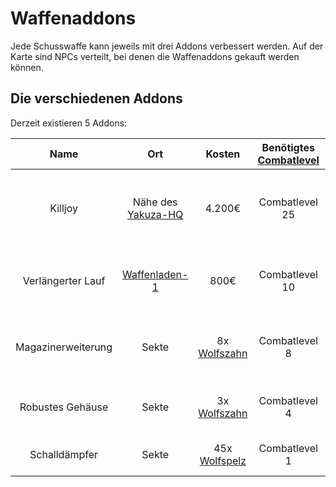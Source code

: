 # Waffenaddons

Jede Schusswaffe kann jeweils mit drei Addons verbessert werden. Auf der Karte sind NPCs verteilt, bei denen die Waffenaddons gekauft werden können.

## Die verschiedenen Addons

Derzeit existieren 5 Addons:

| Name | Ort | Kosten | Benötigtes [Combatlevel](../../skills/combat.md) | Vorteil | Nachteil |
|:-:|:-:|:-:|:-:|:-:|:-:|
| Killjoy | Nähe des [Yakuza-HQ](../../fraktionen/yakuza.md) | 4.200€ | Combatlevel 25 | Füllt das Magazin bei einem Kill sofort auf. | Die Waffe verbraucht 2 Magazine beim automatischen Auffüllen. |
| Verlängerter Lauf | [Waffenladen-1](../../biz/waffenladen.md) | 800€ | Combatlevel 10 | Erhöht die Schussweite. | Die Waffe braucht länger, um schussbereit zu sein. |
| Magazinerweiterung | Sekte | 8x [Wolfszahn](../../nebenjobs/jagd.md) | Combatlevel 8 | Erweitert die Magazinkapazität um 15 Schuss mehr. | Die Waffe hat einen erhöhten Verschleiß der Haltbarkeit. |
| Robustes Gehäuse | Sekte | 3x [Wolfszahn](../../nebenjobs/jagd.md) | Combatlevel 4 | Die Waffe hat einen geringeren Verschleiß der Haltbarkeit. | Das Nachladen dauert länger. |
| Schalldämpfer | Sekte | 45x [Wolfspelz](../../nebenjobs/jagd.md) | Combatlevel 1 | Die Schüsse der Waffe werden gedämpft. | Der Schaden der Waffe wird verringert. |

